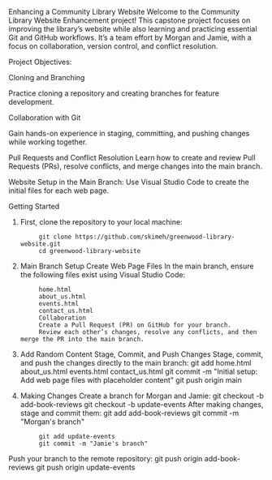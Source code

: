 Enhancing a Community Library Website
Welcome to the Community Library Website Enhancement project! This capstone project focuses on improving the library’s website while also learning and practicing essential Git and GitHub workflows. It’s a team effort by Morgan and Jamie, with a focus on collaboration, version control, and conflict resolution.

Project Objectives:

Cloning and Branching

Practice cloning a repository and creating branches for feature development.

Collaboration with Git

Gain hands-on experience in staging, committing, and pushing changes while working together.

Pull Requests and Conflict Resolution
Learn how to create and review Pull Requests (PRs), resolve conflicts, and merge changes into the main branch.

Website Setup in the Main Branch:
Use Visual Studio Code to create the initial files for each web page.



Getting Started
1. First, clone the repository to your local machine:

            git clone https://github.com/skimeh/greenwood-library-website.git
            cd greenwood-library-website

2. Main Branch Setup
     Create Web Page Files
            In the main branch, ensure the following files exist using Visual Studio Code:

            home.html
            about_us.html
            events.html
            contact_us.html
            Collaboration
            Create a Pull Request (PR) on GitHub for your branch.
            Review each other’s changes, resolve any conflicts, and then merge the PR into the main branch.
3. Add Random Content
Stage, Commit, and Push Changes
Stage, commit, and push the changes directly to the main branch:
            git add home.html about_us.html events.html contact_us.html
            git commit -m "Initial setup: Add web page files with placeholder content"
            git push origin main
4. Making Changes
Create a branch for Morgan and Jamie:
            git checkout -b add-book-reviews
            git checkout -b update-events
After making changes, stage and commit them:
            git add add-book-reviews
            git commit -m "Morgan's branch"

            git add update-events
            git commit -m "Jamie's branch"
Push your branch to the remote repository:
            git push origin add-book-reviews
            git push origin update-events

           



           
